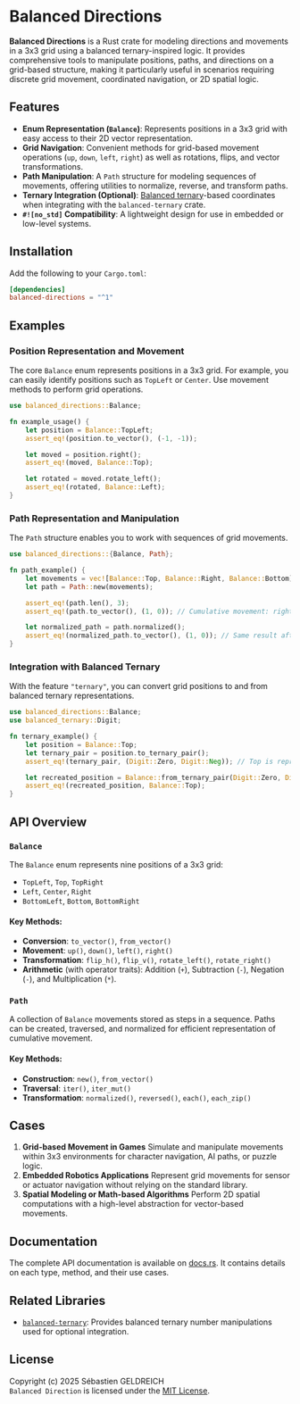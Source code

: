 # Balanced Directions

**Balanced Directions** is a Rust crate for modeling directions and movements in a 3x3 grid using a balanced
ternary-inspired logic. It provides comprehensive tools to manipulate positions, paths, and directions on a grid-based
structure, making it particularly useful in scenarios requiring discrete grid movement, coordinated navigation, or 2D
spatial logic.

## Features

- **Enum Representation (`Balance`)**:
  Represents positions in a 3x3 grid with easy access to their 2D vector representation.
- **Grid Navigation**:
  Convenient methods for grid-based movement operations (`up`, `down`, `left`, `right`) as well as rotations, flips, and
  vector transformations.
- **Path Manipulation**:
  A `Path` structure for modeling sequences of movements, offering utilities to normalize, reverse, and transform paths.
- **Ternary Integration (Optional)**:
  [Balanced ternary]()-based coordinates when integrating with the `balanced-ternary` crate.
- **`#![no_std]` Compatibility**:
  A lightweight design for use in embedded or low-level systems.

## Installation

Add the following to your `Cargo.toml`:

```toml
[dependencies]
balanced-directions = "^1"
```

## Examples

### Position Representation and Movement

The core `Balance` enum represents positions in a 3x3 grid. For example, you can easily identify positions such as
`TopLeft` or `Center`. Use movement methods to perform grid operations.

```rust
use balanced_directions::Balance;

fn example_usage() {
    let position = Balance::TopLeft;
    assert_eq!(position.to_vector(), (-1, -1));

    let moved = position.right();
    assert_eq!(moved, Balance::Top);

    let rotated = moved.rotate_left();
    assert_eq!(rotated, Balance::Left);
}
```

### Path Representation and Manipulation

The `Path` structure enables you to work with sequences of grid movements.

```rust
use balanced_directions::{Balance, Path};

fn path_example() {
    let movements = vec![Balance::Top, Balance::Right, Balance::Bottom];
    let path = Path::new(movements);

    assert_eq!(path.len(), 3);
    assert_eq!(path.to_vector(), (1, 0)); // Cumulative movement: right by 1

    let normalized_path = path.normalized();
    assert_eq!(normalized_path.to_vector(), (1, 0)); // Same result after normalization
}
```

### Integration with Balanced Ternary

With the feature `"ternary"`, you can convert grid positions to and from balanced ternary representations.

```rust
use balanced_directions::Balance;
use balanced_ternary::Digit;

fn ternary_example() {
    let position = Balance::Top;
    let ternary_pair = position.to_ternary_pair();
    assert_eq!(ternary_pair, (Digit::Zero, Digit::Neg)); // Top is represented as (0, -1)

    let recreated_position = Balance::from_ternary_pair(Digit::Zero, Digit::Neg);
    assert_eq!(recreated_position, Balance::Top);
}
```

## API Overview

### `Balance`

The `Balance` enum represents nine positions of a 3x3 grid:

- `TopLeft`, `Top`, `TopRight`
- `Left`, `Center`, `Right`
- `BottomLeft`, `Bottom`, `BottomRight`

#### Key Methods:

- **Conversion**:
  `to_vector()`, `from_vector()`
- **Movement**:
  `up()`, `down()`, `left()`, `right()`
- **Transformation**:
  `flip_h()`, `flip_v()`, `rotate_left()`, `rotate_right()`
- **Arithmetic** (with operator traits):
  Addition (`+`), Subtraction (`-`), Negation (`-`), and Multiplication (`*`).

### `Path`

A collection of `Balance` movements stored as steps in a sequence. Paths can be created, traversed, and normalized for
efficient representation of cumulative movement.

#### Key Methods:

- **Construction**: `new()`, `from_vector()`
- **Traversal**: `iter()`, `iter_mut()`
- **Transformation**:
  `normalized()`, `reversed()`, `each()`, `each_zip()`

## Cases

1. **Grid-based Movement in Games**
   Simulate and manipulate movements within 3x3 environments for character navigation, AI paths, or puzzle logic.
2. **Embedded Robotics Applications**
   Represent grid movements for sensor or actuator navigation without relying on the standard library.
3. **Spatial Modeling or Math-based Algorithms**
   Perform 2D spatial computations with a high-level abstraction for vector-based movements.

## Documentation

The complete API documentation is available on [docs.rs](). It contains details on each type, method, and their use
cases.

## Related Libraries

- [`balanced-ternary`](https://crates.io/crates/balanced-ternary): Provides balanced ternary number manipulations used for optional integration.

## License

Copyright (c) 2025 Sébastien GELDREICH    
`Balanced Direction` is licensed under the [MIT License](LICENSE).